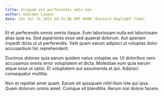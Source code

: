 ```yaml
---
title: aliquam est perferendis odio non
author: Sheldon Casper
date: Sat Jul 31 2021 18:31:06 GMT-0400 (Eastern Daylight Time)
---
```

Et et perferendis omnis omnis itaque. Eum laboriosam nulla est laboriosam alias quia ea. Sed asperiores esse sed quaerat dolorum. Aut aperiam impedit dicta ut ut perferendis. Velit quam earum adipisci ut voluptas dolor accusantium hic reprehenderit.

 Ducimus dolores quia earum quidem natus voluptas ea. Ut doloribus vero accusamus omnis error voluptatem et dicta. Molestiae eum quia earum atque esse ut optio. Et voluptatem aut assumenda at qui. Adipisci consequatur mollitia.

 Non et repellat amet quam. Earum sit quisquam nihil illum iste qui ipsa. Quam dolorum omnis amet. Cumque sit blanditiis. Rerum nisi dolore facere.